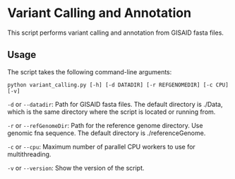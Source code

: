 # Variant Calling and Annotation

This script performs variant calling and annotation from GISAID fasta files.

## Usage

The script takes the following command-line arguments:

```shell
python variant_calling.py [-h] [-d DATADIR] [-r REFGENOMEDIR] [-c CPU] [-v]
```
`-d` or `--datadir`: Path for GISAID fasta files. The default directory is ./Data, which is the same directory where the script is located or running from.

`-r` or `--refGenomeDir`: Path for the reference genome directory. Use genomic fna sequence. The default directory is ./referenceGenome.

`-c` or `--cpu`: Maximum number of parallel CPU workers to use for multithreading.

`-v` or `--version`: Show the version of the script.
